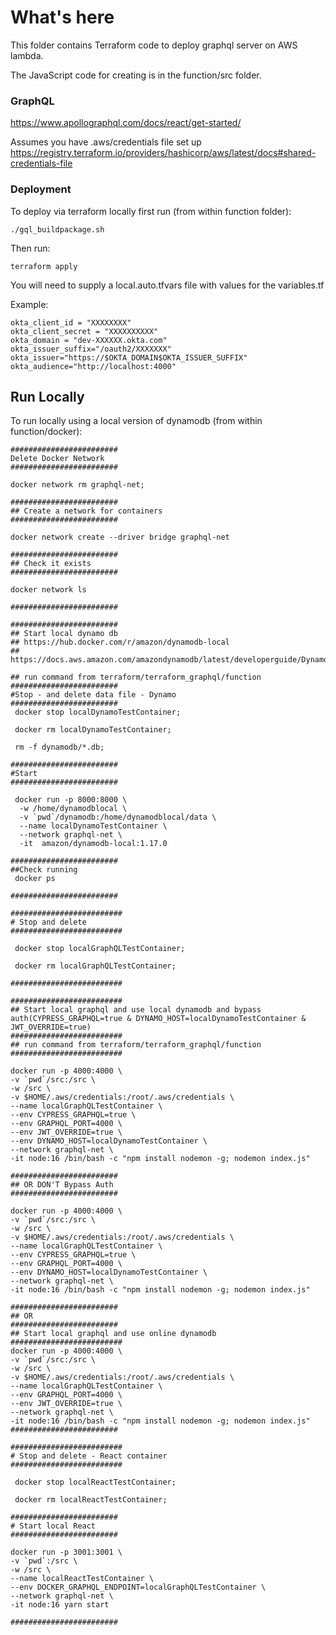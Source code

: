 # What's here
This folder contains Terraform code to deploy graphql server on AWS lambda.

The JavaScript code for creating is in the function/src folder.

### GraphQL
https://www.apollographql.com/docs/react/get-started/

Assumes you have .aws/credentials file set up
https://registry.terraform.io/providers/hashicorp/aws/latest/docs#shared-credentials-file

### Deployment
To deploy via terraform locally first run (from within function folder):

```
./gql_buildpackage.sh
```

Then run:
```
terraform apply
```

You will need to supply a local.auto.tfvars file with values for the variables.tf

Example:
```
okta_client_id = "XXXXXXXX"
okta_client_secret = "XXXXXXXXXX"
okta_domain = "dev-XXXXXX.okta.com"
okta_issuer_suffix="/oauth2/XXXXXXX"
okta_issuer="https://$OKTA_DOMAIN$OKTA_ISSUER_SUFFIX"
okta_audience="http://localhost:4000"

```

## Run Locally
To run locally using a local version of dynamodb (from within function/docker):

```
########################
Delete Docker Network
########################

docker network rm graphql-net;

######################## 
## Create a network for containers
########################

docker network create --driver bridge graphql-net

########################
## Check it exists
########################

docker network ls

########################

########################
## Start local dynamo db
## https://hub.docker.com/r/amazon/dynamodb-local
## https://docs.aws.amazon.com/amazondynamodb/latest/developerguide/DynamoDBLocal.DownloadingAndRunning.html

## run command from terraform/terraform_graphql/function
######################## 
#Stop - and delete data file - Dynamo
######################## 
 docker stop localDynamoTestContainer; 
 
 docker rm localDynamoTestContainer; 

 rm -f dynamodb/*.db;

######################## 
#Start
######################## 

 docker run -p 8000:8000 \
  -w /home/dynamodblocal \
  -v `pwd`/dynamodb:/home/dynamodblocal/data \
  --name localDynamoTestContainer \
  --network graphql-net \
  -it  amazon/dynamodb-local:1.17.0 

######################## 
##Check running
 docker ps

######################## 

#########################
# Stop and delete 
#########################

 docker stop localGraphQLTestContainer; 
 
 docker rm localGraphQLTestContainer; 
 
#########################

#########################  
## Start local graphql and use local dynamodb and bypass auth(CYPRESS_GRAPHQL=true & DYNAMO_HOST=localDynamoTestContainer & JWT_OVERRIDE=true)
#########################
## run command from terraform/terraform_graphql/function
#########################

docker run -p 4000:4000 \
-v `pwd`/src:/src \
-w /src \
-v $HOME/.aws/credentials:/root/.aws/credentials \
--name localGraphQLTestContainer \
--env CYPRESS_GRAPHQL=true \
--env GRAPHQL_PORT=4000 \
--env JWT_OVERRIDE=true \
--env DYNAMO_HOST=localDynamoTestContainer \
--network graphql-net \
-it node:16 /bin/bash -c "npm install nodemon -g; nodemon index.js"

######################## 
## OR DON'T Bypass Auth
######################## 

docker run -p 4000:4000 \
-v `pwd`/src:/src \
-w /src \
-v $HOME/.aws/credentials:/root/.aws/credentials \
--name localGraphQLTestContainer \
--env CYPRESS_GRAPHQL=true \
--env GRAPHQL_PORT=4000 \
--env DYNAMO_HOST=localDynamoTestContainer \
--network graphql-net \
-it node:16 /bin/bash -c "npm install nodemon -g; nodemon index.js"

######################## 
## OR
######################## 
## Start local graphql and use online dynamodb
#########################
docker run -p 4000:4000 \
-v `pwd`/src:/src \
-w /src \
-v $HOME/.aws/credentials:/root/.aws/credentials \
--name localGraphQLTestContainer \
--env GRAPHQL_PORT=4000 \
--env JWT_OVERRIDE=true \
--network graphql-net \
-it node:16 /bin/bash -c "npm install nodemon -g; nodemon index.js"
######################## 

#########################
# Stop and delete - React container
#########################

 docker stop localReactTestContainer;
 
 docker rm localReactTestContainer;
 
######################## 
# Start local React
######################## 

docker run -p 3001:3001 \
-v `pwd`:/src \
-w /src \
--name localReactTestContainer \
--env DOCKER_GRAPHQL_ENDPOINT=localGraphQLTestContainer \
--network graphql-net \
-it node:16 yarn start

######################## 

 

```
